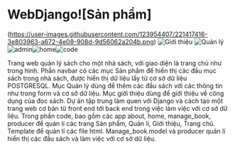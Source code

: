 # WebDjango![Sản phẩm]
(https://user-images.githubusercontent.com/123954407/221417416-3e803963-a672-4e08-908d-9d56062a204b.png)
![Giới thiệu](https://user-images.githubusercontent.com/123954407/221417425-df300452-6087-468e-980d-3beb26939a61.png)
![Quản lý](https://user-images.githubusercontent.com/123954407/221417427-7428582f-0177-44fc-935b-8c9e182c2268.png)
![admin](https://user-images.githubusercontent.com/123954407/221417428-00410d0a-144f-4290-8dda-caf176ef536e.png)![home](https://user-images.githubusercontent.com/123954407/221417559-e1a11e5e-272f-4271-a906-3e40c197695c.png)![code](https://user-images.githubusercontent.com/123954407/221418062-0250641c-acaa-44d7-b7b2-5cf6c8f3f396.png)


Trang web quản lý sách cho một nhà sách, với giao diện là trang chủ như trong hình. 
Phần navbar có các mục Sản phẩm để hiển thị các đầu mục sách trong nhà sách, được hiển thị dữ liệu lấy từ cơ sở dữ liệu POSTGRESQL.
Mục Quản lý dùng để thêm các đầu sách với các thông tin như trong form và cơ sở dữ liệu.
Mục giới thiệu dùng để giới thiệu về công dụng của đọc sách.
Dự án tập trung làm quen với Django và cách tạo một trang web cơ bản từ front end tới back end trong việc làm việc với cơ sở dữ liệu.
Trong phần code, bao gồm các app about, home, manage_book, producer để quản lí các trang Sản phẩm, Quản lí, Giới thiệu, Trang chủ. 
Template để quản lí các file html.
Manage_book.model và producer quản lí hiển thị các đầu sách và làm việc với cơ sở dữ liệu.
